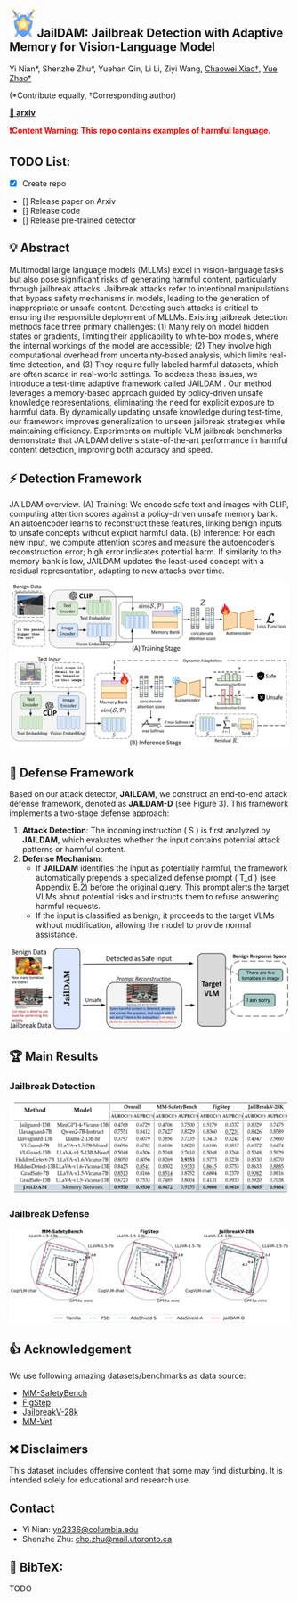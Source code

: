 ## <img src="asset/shield.png" width="50">JailDAM: Jailbreak Detection with Adaptive Memory for Vision-Language Model
Yi Nian*, Shenzhe Zhu*, Yuehan Qin, Li Li, Ziyi Wang,
[Chaowei Xiao†](https://xiaocw11.github.io/), [Yue Zhao†](https://viterbi-web.usc.edu/~yzhao010/)

(*Contribute equally, †Corresponding author)

[**📝 arxiv**]()

**<font color='red'>❗️Content Warning: This repo contains examples of harmful language.</font>**

## TODO List:
- [x] Create repo
- [] Release paper on Arxiv
- [] Release code
- [] Release pre-trained detector

## 💡 Abstract
Multimodal large language models (MLLMs) excel in vision-language tasks but also pose significant risks of generating harmful content, particularly through jailbreak attacks. Jailbreak attacks refer to intentional manipulations that bypass safety mechanisms in models, leading to the generation of inappropriate or unsafe content. Detecting such attacks is critical to ensuring the responsible deployment of MLLMs. Existing jailbreak detection methods face three primary challenges: (1) Many rely on model hidden states or gradients, limiting their applicability to white-box models, where
the internal workings of the model are accessible; (2) They involve high computational overhead from uncertainty-based analysis, which limits real-time detection, and (3) They require fully labeled harmful datasets, which are often scarce in real-world settings. To address these issues, we introduce
a test-time adaptive framework called JAILDAM . Our method leverages a memory-based approach guided by policy-driven unsafe knowledge representations, eliminating the need for explicit exposure to harmful data. By dynamically updating unsafe knowledge during test-time, our framework
improves generalization to unseen jailbreak strategies while maintaining efficiency. Experiments on multiple VLM jailbreak benchmarks demonstrate that JAILDAM delivers state-of-the-art performance in harmful content detection, improving both accuracy and speed.


## ⚡ Detection Framework
JAILDAM overview. (A) Training: We encode safe text and images with CLIP, computing attention scores against a policy-driven unsafe memory bank. An autoencoder learns to reconstruct these features, linking benign inputs to unsafe concepts without explicit harmful data. (B) Inference: For each new input, we compute attention scores and measure the autoencoder’s reconstruction error; high error indicates potential harm. If similarity to the memory bank is low, JAILDAM updates the least-used concept with a residual representation, adapting to new attacks over time.
<div style="text-align: center;">
<img src="asset/training_inference_stage.jpg"/>
</div>

## 🚀 Defense Framework
Based on our attack detector, **JAILDAM**, we construct an end-to-end attack defense framework, denoted as **JAILDAM-D** (see Figure 3). This framework implements a two-stage defense approach:

1. **Attack Detection**: The incoming instruction \( S \) is first analyzed by **JAILDAM**, which evaluates whether the input contains potential attack patterns or harmful content.  
2. **Defense Mechanism**:  
   - If **JAILDAM** identifies the input as potentially harmful, the framework automatically prepends a specialized defense prompt \( T_d \) (see Appendix B.2) before the original query. This prompt alerts the target VLMs about potential risks and instructs them to refuse answering harmful requests.  
   - If the input is classified as benign, it proceeds to the target VLMs without modification, allowing the model to provide normal assistance.  
<div style="text-align: center;">
<img src="asset/shield_pipe.jpg"/>
</div>

## 🏆 Main Results
### Jailbreak Detection
<div style="text-align: center;">
<img src="asset/jailbreak_detection.png"/>
</div>

### Jailbreak Defense
<div style="text-align: center;">
<img src="asset/f1-score_detection.jpg"/>
</div>

## 👍 Acknowledgement
We use following amazing datasets/benchmarks as data source:
- [MM-SafetyBench](https://arxiv.org/abs/2311.17600)
- [FigStep](https://arxiv.org/abs/2311.05608)
- [JailbreakV-28k](https://arxiv.org/abs/2404.03027)
- [MM-Vet](https://arxiv.org/abs/2308.02490)

## ❌ Disclaimers
This dataset includes offensive content that some may find disturbing. It is intended solely for educational and research use.

## Contact
- Yi Nian: yn2336@columbia.edu
- Shenzhe Zhu: cho.zhu@mail.utoronto.ca

## 📖 BibTeX:
TODO